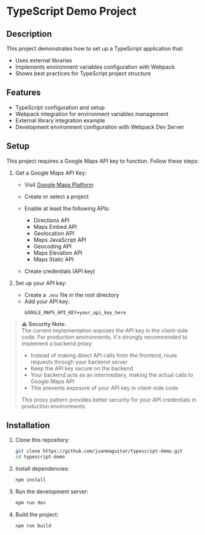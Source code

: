 # TypeScript Demo Project

## Description

This project demonstrates how to set up a TypeScript application that:

- Uses external libraries
- Implements environment variables configuration with Webpack
- Shows best practices for TypeScript project structure

## Features

- TypeScript configuration and setup
- Webpack integration for environment variables management
- External library integration example
- Development environment configuration with Webpack Dev Server

## Setup

This project requires a Google Maps API key to function. Follow these steps:

1. Get a Google Maps API Key:

   - Visit [Google Maps Platform](https://developers.google.com/maps/documentation/javascript/get-api-key)
   - Create or select a project
   - Enable at least the following APIs:

     - Directions API
     - Maps Embed API
     - Geolocation API
     - Maps JavaScript API
     - Geocoding API
     - Maps Elevation API
     - Maps Static API

   - Create credentials (API key)

2. Set up your API key:
   - Create a `.env` file in the root directory
   - Add your API key:
     ```
     GOOGLE_MAPS_API_KEY=your_api_key_here
     ```

> :warning: **Security Note**:  
> The current implementation exposes the API key in the client-side code. For production environments, it's strongly recommended to implement a backend proxy:
>
> - Instead of making direct API calls from the frontend, route requests through your backend server
> - Keep the API key secure on the backend
> - Your backend acts as an intermediary, making the actual calls to Google Maps API
> - This prevents exposure of your API key in client-side code
>
> This proxy pattern provides better security for your API credentials in production environments.

## Installation

1. Clone this repository:

   ```bash
   git clone https://github.com/juanmaguitar/typescript-demo.git
   cd typescript-demo
   ```

2. Install dependencies:

   ```bash
   npm install
   ```

3. Run the development server:

   ```bash
   npm run dev
   ```

4. Build the project:

   ```bash
   npm run build
   ```
